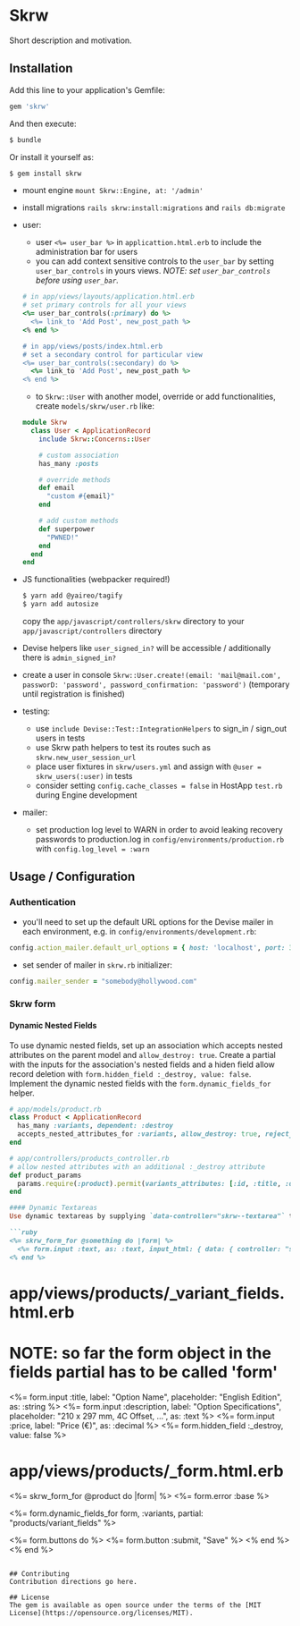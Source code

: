 # Skrw
Short description and motivation.

## Installation
Add this line to your application's Gemfile:

```ruby
gem 'skrw'
```

And then execute:
```bash
$ bundle
```

Or install it yourself as:
```bash
$ gem install skrw
```

- mount engine `mount Skrw::Engine, at: '/admin'`
- install migrations `rails skrw:install:migrations` and `rails db:migrate`
- user:
  - user `<%= user_bar %>` in `applicattion.html.erb` to include the administration bar for users
  - you can add context sensitive controls to the `user_bar` by setting `user_bar_controls` in yours views. _NOTE: set `user_bar_controls` before using `user_bar`._
  ```ruby
  # in app/views/layouts/application.html.erb
  # set primary controls for all your views
  <%= user_bar_controls(:primary) do %>
    <%= link_to 'Add Post', new_post_path %>
  <% end %>

  # in app/views/posts/index.html.erb
  # set a secondary control for particular view
  <%= user_bar_controls(:secondary) do %>
    <%= link_to 'Add Post', new_post_path %>
  <% end %>
  ```
  - to `Skrw::User` with another model, override or add functionalities, create `models/skrw/user.rb` like:
  ```ruby
  module Skrw
    class User < ApplicationRecord
      include Skrw::Concerns::User

      # custom association
      has_many :posts

      # override methods
      def email
        "custom #{email}"
      end

      # add custom methods
      def superpower
        "PWNED!"
      end
    end
  end
  ```

- JS functionalities (webpacker required!)
  ```bash
  $ yarn add @yaireo/tagify
  $ yarn add autosize
  ```
  copy the `app/javascript/controllers/skrw` directory to your `app/javascript/controllers` directory
- Devise helpers like `user_signed_in?` will be accessible / additionally there is `admin_signed_in?`
- create a user in console `Skrw::User.create!(email: 'mail@mail.com', passworD: 'password', password_confirmation: 'password')` (temporary until registration is finished)
- testing:
  - use `include Devise::Test::IntegrationHelpers` to sign_in / sign_out users in tests
  - use Skrw path helpers to test its routes such as `skrw.new_user_session_url`
  - place user fixtures in `skrw/users.yml` and assign with `@user = skrw_users(:user)` in tests
  - consider setting `config.cache_classes = false` in HostApp `test.rb` during Engine development
- mailer:
  - set production log level to WARN in order to avoid leaking recovery passwords to production.log in `config/environments/production.rb` with `config.log_level = :warn`

## Usage / Configuration

### Authentication
- you'll need to set up the default URL options for the Devise mailer in each environment, e.g. in `config/environments/development.rb`:
```ruby
config.action_mailer.default_url_options = { host: 'localhost', port: 3000 }
```
- set sender of mailer in `skrw.rb` initializer:
```ruby
config.mailer_sender = "somebody@hollywood.com"
```

### Skrw form

#### Dynamic Nested Fields
To use dynamic nested fields, set up an association which accepts nested attributes on the parent model and `allow_destroy: true`. Create a partial with the inputs for the association's nested fields and a hiden field allow record deletion with `form.hidden_field :_destroy, value: false`. Implement the dynamic nested fields with the `form.dynamic_fields_for` helper.

```ruby
# app/models/product.rb
class Product < ApplicationRecord
  has_many :variants, dependent: :destroy
  accepts_nested_attributes_for :variants, allow_destroy: true, reject_if: :all_blank
end

# app/controllers/products_controller.rb
# allow nested attributes with an additional :_destroy attribute
def product_params
  params.require(:product).permit(variants_attributes: [:id, :title, :description, :price, :_destroy])
end

#### Dynamic Textareas
Use dynamic textareas by supplying `data-controller="skrw--textarea"` to your textarea.

```ruby
<%= skrw_form_for @something do |form| %>
  <%= form.input :text, as: :text, input_html: { data: { controller: "skrw--textarea" } } %><% end %>
<% end %>
```

# app/views/products/_variant_fields.html.erb
# NOTE: so far the form object in the fields partial has to be called 'form'
<%= form.input :title, label: "Option Name", placeholder: "English Edition", as: :string %>
<%= form.input :description, label: "Option Specifications", placeholder: "210 x 297 mm, 4C Offset, ...", as: :text %>
<%= form.input :price, label: "Price (€)", as: :decimal %>
<%= form.hidden_field :_destroy, value: false %>


# app/views/products/_form.html.erb
<%= skrw_form_for @product do |form| %>
  <%= form.error :base %>

  <%= form.dynamic_fields_for form, :variants, partial: "products/variant_fields" %>

  <%= form.buttons do %>
    <%= form.button :submit, "Save" %>
  <% end %>
<% end %>
```

## Contributing
Contribution directions go here.

## License
The gem is available as open source under the terms of the [MIT License](https://opensource.org/licenses/MIT).

